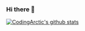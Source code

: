 ### Hi there 👋


[![CodingArctic's github stats](https://github-readme-stats.vercel.app/api?username=CodingArctic&show_icons=true&theme=onedark)](https://github.com/CodingArctic/)
